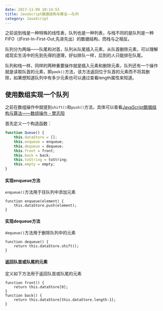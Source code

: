 ```yaml
---
date: 2017-11-09 10:14:53
title: JavaScript数据结构与算法——队列
category: JavaScript
---
```


之前说到栈是一种特殊的线性表，队列也是一种列表，与栈不同的是队列是一种FIFO（(First-In-First-Out,先进先出）的数据结构，而栈与之相反。

队列分为两端——队尾和对首，队列从队尾插入元素，从队首删除元素，可以理解成现实生活中的先到先得的道理，好似排队一样，后到的人只能排在队尾。

队列和栈一样，同样的两种重要操作就是插入元素和删除元素，队列还有一个操作就是读取队首的元素，即`peek()`方法，该方法返回位于队首的元素而不将其删除，如果想知道队列中有多少元素也可以通过查看length属性来知道。

## 使用数组实现一个队列

之前在数组操作中就提到`shift()`和`push()`方法，具体可以查看[JavaScript数据结构与算法——数组操作 - 樊志阳](https://fanzhiyang.com/blog/js-array-operation/)

首先定义一个构造函数：

```js
function Queue() {
    this.dataStore = [];
    this.enqueue = enqueue;
    this.dequeue = dequeue;
    this.front = front;
    this.back = back;
    this.toString = toString;
    this.empty = empty;
}
```

#### 实现enqueue方法

`enqueue()`方法用于往队列中添加元素

```
function enqueue(element) {
    this.dataStore.push(element);
}
```

#### 实现dequeue方法

`dequeue()`方法用于删除队列中的元素

```
function dequeue() {
    return this.dataStore.shift();
}
```

#### 返回队首或队尾的元素

定义如下方法用于返回队首或队尾的元素

```
function front() {
    return this.dataStore[0];
}
function back() {
    return this.dataStore[this.dataStore.length-1];
}
```